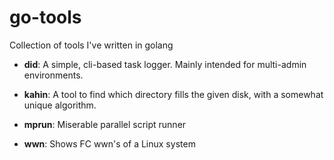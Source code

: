 # go-tools
Collection of tools I've written in golang

- **did**: A simple, cli-based task logger. Mainly intended for multi-admin environments.

- **kahin**: A tool to find which directory fills the given disk, with a somewhat unique algorithm.

- **mprun**: Miserable parallel script runner

- **wwn**: Shows FC wwn's of a Linux system
